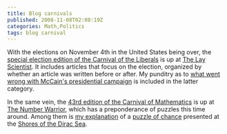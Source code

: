 ```yaml
---
title: Blog carnivals
published: 2008-11-08T02:08:19Z
categories: Math,Politics
tags: blog carnival
---
```


With the elections on November 4th in the United States being over, the <a href="http://layscience.net/node/286">special election edition of the Carnival of the Liberals</a> is up at <a href="http://layscience.net/node">The Lay Scientist</a>.  It includes articles that focus on the election, organized by whether an article was written before or after.  My punditry as to <a href="/2008/11/where-mccain-went-wrong/">what went wrong with McCain's presidential campaign</a> is included in the latter category.

In the same vein, the <a href="http://numberwarrior.wordpress.com/2008/11/07/carnival-of-mathematics-43/">43rd edition of the Carnival of Mathematics</a> is up at <a href="http://numberwarrior.wordpress.com/">The Number Warrior</a>, which has a preponderance of puzzles this time around.  Among them is <a href="/2008/11/probability-of-probability/">my explanation</a> of a <a href="http://diracseashore.wordpress.com/2008/11/05/probabilities-in-physics/">puzzle of chance</a> presented at the <a href="http://diracseashore.wordpress.com/">Shores of the Dirac Sea</a>.

